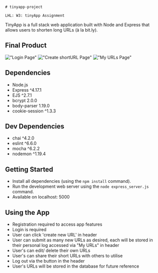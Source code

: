                                                                                                       # tinyapp-project
                                                                                            LHL: W3: tinyApp Assignment

TinyApp is a full stack web application built with Node and Express that allows users to shorten long URLs (à la bit.ly).

## Final Product

!["Login Page"](https://github.com/drystar/tinyapp-project/blob/master/docs/login.png?raw=true)
!["Create shortURL Page"](https://github.com/drystar/tinyapp-project/blob/master/docs/create-new-url.png?raw=true)
!["My URLs Page"](https://github.com/drystar/tinyapp-project/blob/master/docs/my-urls.png?raw=true)

## Dependencies

- Node.js
- Express ^4.17.1
- EJS ^2.7.1
- bcrypt 2.0.0
- body-parser 1.19.0
- cookie-session ^1.3.3

## Dev Dependencies

- chai ^4.2.0
- eslint ^6.6.0
- mocha ^6.2.2
- nodemon ^1.19.4


## Getting Started

- Install all dependencies (using the `npm install` command).
- Run the development web server using the `node express_server.js` command.
- Available on localhost: 5000

## Using the App

- Registration required to access app features
- Login is required 
- User can click 'create new URL' in header
- User can submit as many new URLs as desired, each will be stored in their personal log accessed via "My URLs" in header
- User's can edit/ delete their own URLs 
- User's can share their short URLs with others to utilise
- Log out via the button in the header
- User's URLs will be stored in the database for future reference 
